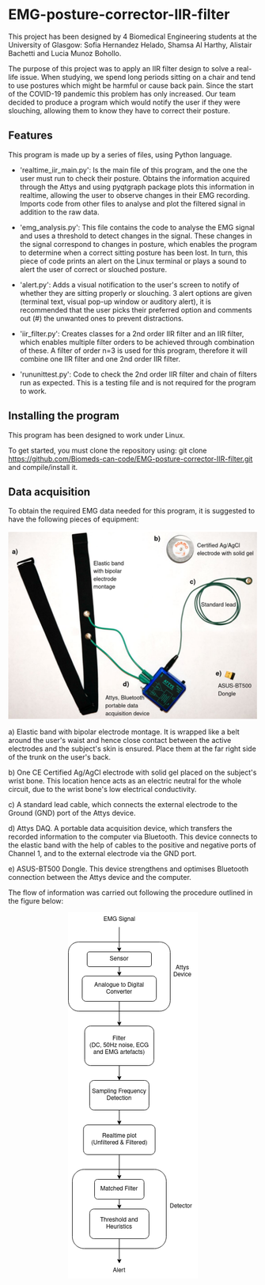 # EMG-posture-corrector-IIR-filter

This project has been designed by 4 Biomedical Engineering students at the University of Glasgow: Sofia Hernandez Helado, Shamsa Al Harthy, Alistair Bachetti and Lucia Munoz Bohollo.

The purpose of this project was to apply an IIR filter design to solve a real-life issue. When studying, we spend long periods sitting on a chair and tend to use postures which might be harmful or cause back pain. Since the start of the COVID-19 pandemic this problem has only increased. Our team decided to produce a program which would notify the user if they were slouching, allowing them to know they have to correct their posture.


## Features

This program is made up by a series of files, using Python language. 

* 'realtime_iir_main.py': Is the main file of this program, and the one the user must run to check their posture. Obtains the information acquired through the Attys and using pyqtgraph package plots this information in realtime, allowing the user to observe changes in their EMG recording. Imports code from other files to analyse and plot the filtered signal in addition to the raw data.

* 'emg_analysis.py': This file contains the code to analyse the EMG signal and uses a threshold to detect changes in the signal. These changes in the signal correspond to changes in posture, which enables the program to determine when a correct sitting posture has been lost. In turn, this piece of code prints an alert on the Linux terminal or plays a sound to alert the user of correct or slouched posture.

* 'alert.py': Adds a visual notification to the user's screen to notify of whether they are sitting properly or slouching. 3 alert options are given (terminal text, visual pop-up window or auditory alert), it is recommended that the user picks their preferred option and comments out (#) the unwanted ones to prevent distractions. 

* 'iir_filter.py': Creates classes for a 2nd order IIR filter and an IIR filter, which enables multiple filter orders to be achieved through combination of these. A filter of order n=3 is used for this program, therefore it will combine one IIR filter and one 2nd order IIR filter.

* 'rununittest.py': Code to check the 2nd order IIR filter and chain of filters run as expected. This is a testing file and is not required for the program to work.


## Installing the program

This program has been designed to work under Linux.

To get started, you must clone the repository using:
git clone https://github.com/Biomeds-can-code/EMG-posture-corrector-IIR-filter.git 
and compile/install it.


## Data acquisition

To obtain the required EMG data needed for this program, it is suggested to have the following pieces of equipment:

![alt text](setup.png)

a) Elastic band with bipolar electrode montage. It is wrapped like a belt around the user's waist and hence close contact between the active electrodes and the subject's skin is ensured. Place them at the far right side of the trunk on the user's back.

b) One CE Certified Ag/AgCl electrode with solid gel placed on the subject's wrist bone. This location hence acts as an electric neutral for the whole circuit, due to the wrist bone's low electrical conductivity.

c) A standard lead cable, which connects the external electrode to the Ground (GND) port of the Attys device.

d) Attys DAQ. A portable data acquisition device, which transfers the recorded information to the computer via Bluetooth. This device connects to the elastic band with the help of cables to the positive and negative ports of Channel 1, and to the external electrode via the GND port.

e) ASUS-BT500 Dongle. This device strengthens and optimises Bluetooth connection between the Attys device and the computer.

The flow of information was carried out following the procedure outlined in the figure below:

<p align="center">
  <img src="https://github.com/Biomeds-can-code/EMG-posture-corrector-IIR-filter/blob/main/Flowchart.png" />
</p>


